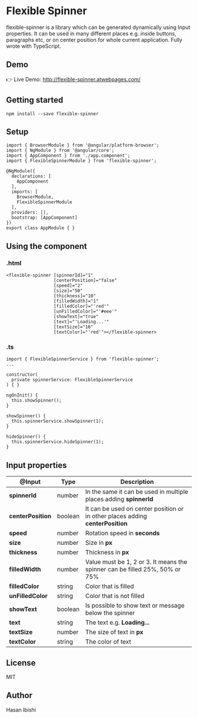 
# Flexible Spinner

flexible-spinner is a library which can be generated dynamically using Input properties. It can be used in many different places e.g. inside buttons, paragraphs etc, or on center position for whole current application. Fully wrote with TypeScript.

## Demo
👉 Live Demo: http://flexible-spinner.atwebpages.com/


## Getting started
```
npm install --save flexible-spinner
```

## Setup
```
import { BrowserModule } from '@angular/platform-browser';
import { NgModule } from '@angular/core';
import { AppComponent } from './app.component';
import { FlexibleSpinnerModule } from 'flexible-spinner';

@NgModule({
  declarations: [
    AppComponent
  ],
  imports: [
    BrowserModule,
    FlexibleSpinnerModule
  ],
  providers: [],
  bootstrap: [AppComponent]
})
export class AppModule { }
```

## Using the component
### .html
```
<flexible-spinner [spinnerId]="1"
                  [centerPosition]="false"
                  [speed]="2"
                  [size]="50"
                  [thickness]="10"
                  [filledWidth]="1"
                  [filledColor]="'red'"
                  [unFilledColor]="'#eee'"
                  [showText]="true"
                  [text]="'Loading...'"
                  [textSize]="16"
                  [textColor]="'red'"></flexible-spinner>
```

### .ts
```
import { FlexibleSpinnerService } from 'flexible-spinner';
...

constructor(
  private spinnerService: FlexibleSpinnerService
) { }

ngOnInit() {
  this.showSpinner();
}

showSpinner() {
  this.spinnerService.showSpinner(1);
}

hideSpinner() {
  this.spinnerService.hideSpinner(1);
}
```

## Input properties

| @Input        	    | Type     	    |  Description    |
|---------------------|---------------|-----------------
| **spinnerId**       | number        | In the same it can be used in multiple places adding **spinnerId** |
| **centerPosition**  | boolean       | It can be used on center position or in other places adding **centerPosition** |
| **speed**           | number        | Rotation speed in **seconds**
| **size**            | number        | Size in **px**
| **thickness**       | number        | Thickness in **px**
| **filledWidth**     | number        | Value must be 1, 2 or 3. It means the spinner can be filled 25%, 50% or 75%
| **filledColor**     | string        | Color that is filled
| **unFilledColor**   | string        | Color that is not filled
| **showText**        | boolean       | Is possible to show text or message below the spinner
| **text**            | string        | The text e.g. **Loading...**
| **textSize**        | number        | The size of text in **px**
| **textColor**       | string        | The color of text

## License
MIT


## Author
Hasan Ibishi
